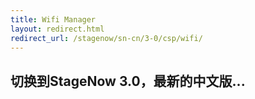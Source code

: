 ```yaml
---
title: Wifi Manager
layout: redirect.html
redirect_url: /stagenow/sn-cn/3-0/csp/wifi/
---
```


## 切换到StageNow 3.0，最新的中文版...

